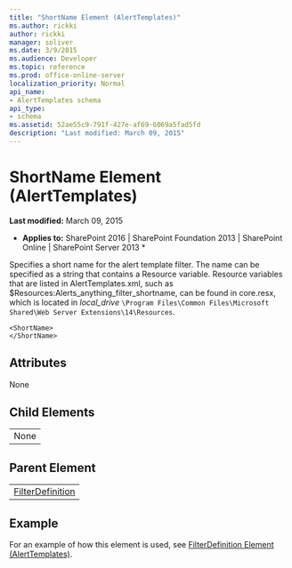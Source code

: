 ```yaml
---
title: "ShortName Element (AlertTemplates)"
ms.author: rickki
author: rickki
manager: soliver
ms.date: 3/9/2015
ms.audience: Developer
ms.topic: reference
ms.prod: office-online-server
localization_priority: Normal
api_name:
- AlertTemplates schema
api_type:
- schema
ms.assetid: 52ae55c9-791f-427e-af69-6069a5fad5fd
description: "Last modified: March 09, 2015"
---
```


# ShortName Element (AlertTemplates)

 **Last modified:** March 09, 2015 
  
 * **Applies to:** SharePoint 2016 | SharePoint Foundation 2013 | SharePoint Online | SharePoint Server 2013 * 
  
Specifies a short name for the alert template filter. The name can be specified as a string that contains a Resource variable. Resource variables that are listed in AlertTemplates.xml, such as $Resources:Alerts_anything_filter_shortname, can be found in core.resx, which is located in  _local_drive_ `\Program Files\Common Files\Microsoft Shared\Web Server Extensions\14\Resources`.
  
```
<ShortName>
</ShortName>
```

## Attributes

None
  
## Child Elements

||
|:-----|
|None |
   
## Parent Element

||
|:-----|
|[FilterDefinition](filterdefinition-element-alerttemplates.md)|
   
## Example

For an example of how this element is used, see [FilterDefinition Element (AlertTemplates)](filterdefinition-element-alerttemplates.md).
  

